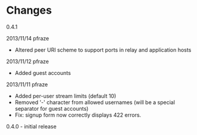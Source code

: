 Changes
=======
0.4.1

2013/11/14 pfraze

 - Altered peer URI scheme to support ports in relay and application hosts


2013/11/12 pfraze

 - Added guest accounts


2013/11/11 pfraze

 - Added per-user stream limits (default 10)
 - Removed '-' character from allowed usernames (will be a special separator for guest accounts)
 - Fix: signup form now correctly displays 422 errors.


0.4.0 - initial release
